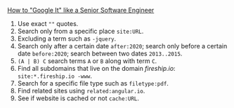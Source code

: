
<ins>[How to "Google It" like a Senior Software Engineer](https://www.youtube.com/watch?v=cEBkvm0-rg0)</ins>
1. Use exact `""` quotes.
2. Search only from a specific place `site:URL`.
3. Excluding a term such as `-jquery`.
4. Search only after a certain date `after:2020`; search only before a certain date `before:2020`; search between two dates `2013..2015`.
5. `(A | B) C` search terms `A` or `B` along with term `C`.
6. Find all subdomains that live on the domain *fireship.io*: `site:*.fireship.io -www`.
7. Search for a specific file type such as `filetype:pdf`.
8. Find related sites using `related:angular.io`.
9. See if website is cached or not `cache:URL`.

